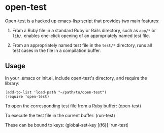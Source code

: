open-test
=========

Open-test is a hacked up emacs-lisp script that provides two main
features: 

1. From a Ruby file in a standard Ruby or Rails directory, such as
   `app/*` or `lib/`, enables one-click opening of an appropriately
   named test file.

2. From an appropriately named test file in the `test/*` directory,
   runs all test cases in the file in a compilation buffer.


Usage
-----

In your .emacs or init.el, include open-test's directory, and require
the library:

    (add-to-list 'load-path "~/path/to/open-test")
    (require 'open-test)

To open the corresponding test file from a Ruby buffer:
    (open-test)

To execute the test file in the current buffer:
    (run-test)

These can be bound to keys:
    (global-set-key [(f6)] 'run-test)


